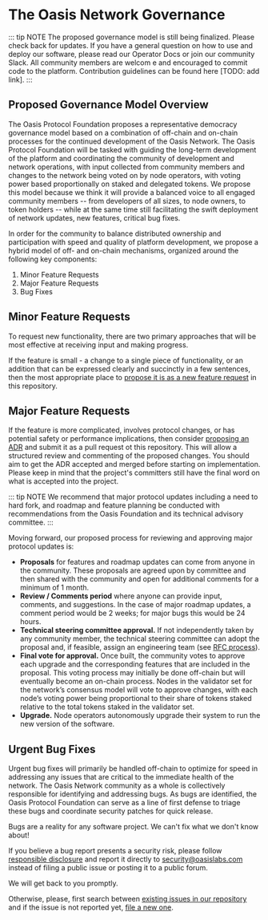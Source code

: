# The Oasis Network Governance

::: tip NOTE The proposed governance model is still
being finalized. Please check back for updates. If you
have a general question on how to use and deploy our
software, please read our Operator Docs or join our
community Slack. All community members are welcom
e and encouraged to commit code to the platform.
Contribution guidelines can be found here [TODO: add link].
:::

## Proposed Governance Model Overview

The Oasis Protocol Foundation proposes a representative democracy
governance model based on a combination of off-chain and on-chain
processes for the continued development of the Oasis Network. The
Oasis Protocol Foundation will be tasked with guiding the long-term
development of the platform and coordinating the community of
development and network operations, with input collected from
community members and changes to the network being voted on by
node operators, with voting power based proportionally on staked
and delegated tokens. We propose this model because we think it
will provide a balanced voice to all engaged community members
-- from developers of all sizes, to node owners, to token holders
-- while at the same time still facilitating the swift deployment
of network updates, new features, critical bug fixes.

In order for the community to balance distributed ownership and
participation with speed and quality of platform development, we
propose a hybrid model of off- and on-chain mechanisms, organized
around the following key components:

1. Minor Feature Requests
2. Major Feature Requests
3. Bug Fixes

## Minor Feature Requests

To request new functionality, there are two primary approaches
that will be most effective at receiving input and making
progress.

If the feature is small - a change to a single piece of
functionality, or an addition that can be expressed clearly
and succinctly in a few sentences, then the most appropriate
place to [propose it is as a new feature request] in this
repository.

## Major Feature Requests

If the feature is more complicated, involves protocol
changes, or has potential safety or performance implications,
then consider [proposing an ADR] and submit it as a pull request
ot this repository. This will allow a structured review and
commenting of the proposed changes. You should aim to get
the ADR accepted and merged before starting on implementation.
Please keep in mind that the project's committers still have
the final word on what is accepted into the project.

::: tip NOTE
We recommend that major protocol updates including a
need to hard fork, and roadmap and feature planning be conducted
with recommendations from the Oasis Foundation and its technical
advisory committee.
:::

Moving forward, our proposed process for reviewing
and approving major protocol updates is:

- **Proposals** for features and roadmap updates can
come from anyone in the community. These proposals
are agreed upon by committee and then shared with
the community and open for additional comments for
a minimum of 1 month.
- **Review / Comments period** where anyone can provide
input, comments, and suggestions. In the case of major
roadmap updates, a comment period would be 2 weeks;
for major bugs this would be 24 hours.
- **Technical steering committee approval.** If not
independently taken by any community member, the
technical steering committee can adopt the proposal
and, if feasible, assign an engineering team
(see [RFC process]).
- **Final vote for approval.** Once built, the community
votes to approve each upgrade and the corresponding
features that are included in the proposal. This
voting process may initially be done off-chain
but will eventually become an on-chain process.
Nodes in the validator set for the network’s
consensus model will vote to approve changes, with
each node’s voting power being proportional to their
share of tokens staked relative to the total tokens
staked in the validator set.
- **Upgrade.** Node operators autonomously upgrade their
system to run the new version of the software.

## Urgent Bug Fixes

Urgent bug fixes will primarily be handled off-chain
to optimize for speed in addressing any issues that
are critical to the immediate health of the network.
The Oasis Network community as a whole is collectively
responsible for identifying and addressing bugs. As
bugs are identified, the Oasis Protocol Foundation
can serve as a line of first defense to triage these
bugs and coordinate security patches for quick release.

Bugs are a reality for any software project. We
can't fix what we don't know about!

If you believe a bug report presents a security risk,
please follow [responsible disclosure] and report it
directly to [security@oasislabs.com] instead of filing
a public issue or posting it to a public forum.

We will get back to you promptly.

Otherwise, please, first search between [existing
issues in our repository] and if the issue is
not reported yet, [file a new one].

[propose it is as a new feature request]: https://github.com/oasisprotocol/oasis-core/issues/new?template=feature_request.md
[proposing an ADR]: https://github.com/oasisprotocol/oasis-core/blob/master/docs/adr/index.md
[RFC process]: https://github.com/oasislabs/private-rfcs
[file a new one]: https://github.com/oasisprotocol/oasis-core/issues/new?template=bug_report.md
[responsible disclosure]: https://en.wikipedia.org/wiki/Responsible_disclosure
[security@oasislabs.com]: mailto:security@oasislabs.com
[existing issues in our repository]: https://github.com/oasisprotocol/oasis-core/issues
